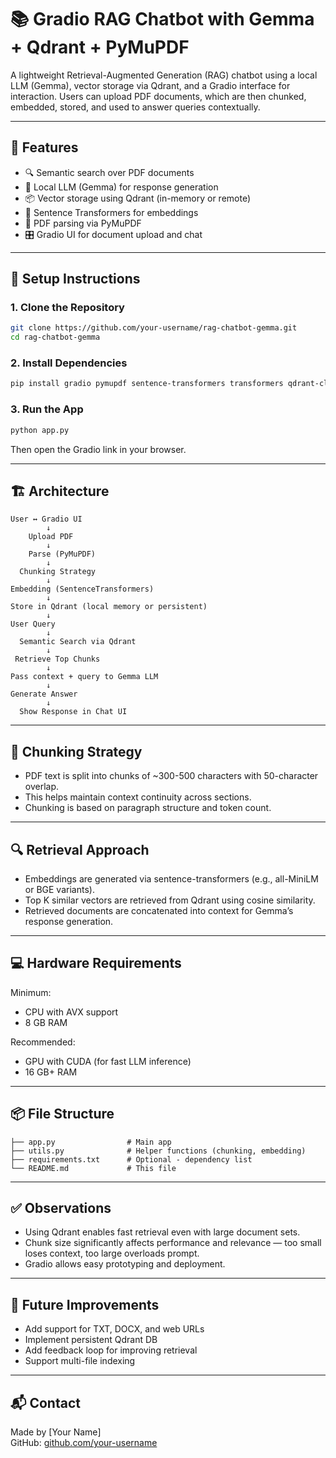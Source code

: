 # 📚 Gradio RAG Chatbot with Gemma + Qdrant + PyMuPDF

A lightweight Retrieval-Augmented Generation (RAG) chatbot using a local LLM (Gemma), vector storage via Qdrant, and a Gradio interface for interaction. Users can upload PDF documents, which are then chunked, embedded, stored, and used to answer queries contextually.

---

## 🚀 Features

- 🔍 Semantic search over PDF documents
- 🤖 Local LLM (Gemma) for response generation
- 📦 Vector storage using Qdrant (in-memory or remote)
- 🧠 Sentence Transformers for embeddings
- 📄 PDF parsing via PyMuPDF
- 🎛️ Gradio UI for document upload and chat

---

## 🧰 Setup Instructions

### 1. Clone the Repository

```bash
git clone https://github.com/your-username/rag-chatbot-gemma.git
cd rag-chatbot-gemma
```

### 2. Install Dependencies

```bash
pip install gradio pymupdf sentence-transformers transformers qdrant-client accelerate
```

### 3. Run the App

```bash
python app.py
```

Then open the Gradio link in your browser.

---

## 🏗️ Architecture

```
User ↔ Gradio UI
        ↓
    Upload PDF
        ↓
    Parse (PyMuPDF)
        ↓
  Chunking Strategy
        ↓
Embedding (SentenceTransformers)
        ↓
Store in Qdrant (local memory or persistent)
        ↓
User Query
        ↓
  Semantic Search via Qdrant
        ↓
 Retrieve Top Chunks
        ↓
Pass context + query to Gemma LLM
        ↓
Generate Answer
        ↓
  Show Response in Chat UI
```

---

## 🧩 Chunking Strategy

- PDF text is split into chunks of ~300-500 characters with 50-character overlap.
- This helps maintain context continuity across sections.
- Chunking is based on paragraph structure and token count.

---

## 🔍 Retrieval Approach

- Embeddings are generated via sentence-transformers (e.g., all-MiniLM or BGE variants).
- Top K similar vectors are retrieved from Qdrant using cosine similarity.
- Retrieved documents are concatenated into context for Gemma’s response generation.

---

## 💻 Hardware Requirements

Minimum:
- CPU with AVX support
- 8 GB RAM

Recommended:
- GPU with CUDA (for fast LLM inference)
- 16 GB+ RAM

---

## 📦 File Structure

```
├── app.py                # Main app
├── utils.py              # Helper functions (chunking, embedding)
├── requirements.txt      # Optional - dependency list
└── README.md             # This file
```

---

## ✅ Observations

- Using Qdrant enables fast retrieval even with large document sets.
- Chunk size significantly affects performance and relevance — too small loses context, too large overloads prompt.
- Gradio allows easy prototyping and deployment.

---

## 📝 Future Improvements

- Add support for TXT, DOCX, and web URLs
- Implement persistent Qdrant DB
- Add feedback loop for improving retrieval
- Support multi-file indexing

---

## 📬 Contact

Made by [Your Name]  
GitHub: [github.com/your-username](https://github.com/your-username)